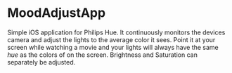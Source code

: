 MoodAdjustApp
=============

Simple iOS application for Philips Hue. It continuously monitors the devices camera and adjust the lights to the average color it sees. Point it at your screen while watching a movie and your lights will always have the same *hue* as the colors of on the screen. Brightness and Saturation can separately be adjusted.
